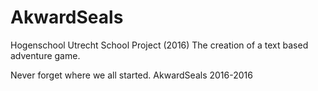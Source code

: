 # AkwardSeals
Hogenschool Utrecht School Project (2016)
The creation of a text based adventure game.

Never forget where we all started.
AkwardSeals 2016-2016

